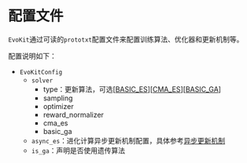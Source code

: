 # 配置文件

`EvoKit`通过可读的`prototxt`配置文件来配置训练算法、优化器和更新机制等。

配置说明如下：

- `EvoKitConfig`
  - `solver`
    - type：更新算法，可选[<a href="../algorithms/ES.md">BASIC_ES</a>][<a href="../algorithms/CMA-ES.md">CMA_ES</a>][<a href="../algorithms/GA.md">BASIC_GA</a>]
    - sampling
    - optimizer
    - reward_normalizer
    - cma_es
    - basic_ga
  - `async_es`：进化计算异步更新机制配置，具体参考<a href="../algorithms/async_update.md">异步更新机制</a>
  - `is_ga`：声明是否使用遗传算法
